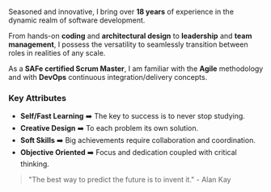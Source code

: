 Seasoned and innovative, I bring over **18 years** of experience in the dynamic realm of software development.

From hands-on **coding** and **architectural design** to **leadership** and **team management**, I possess the versatility to seamlessly transition between roles in realities of any scale.

As a **SAFe certified Scrum Master**, I am familiar with the **Agile** methodology and with **DevOps** continuous integration/delivery concepts.

### Key Attributes

 - **Self/Fast Learning** ➡️
The key to success is to never stop studying.
 - **Creative Design** ➡️
To each problem its own solution.
 - **Soft Skills** ➡️
Big achievements require collaboration and coordination.
 - **Objective Oriented** ➡️
Focus and dedication coupled with critical thinking.

> "The best way to predict the future is to invent it." - Alan Kay
